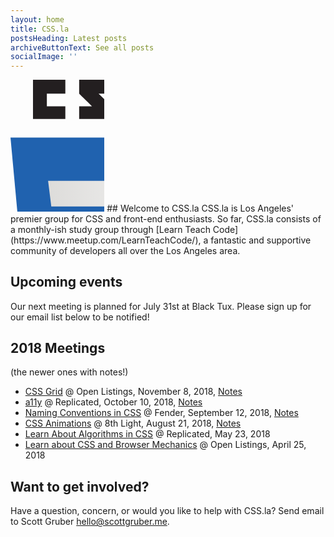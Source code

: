 ```yaml
---
layout: home
title: CSS.la
postsHeading: Latest posts
archiveButtonText: See all posts
socialImage: ''
---
```


<svg class="css-la-logo" xmlns="http://www.w3.org/2000/svg" xmlns:xlink="http://www.w3.org/1999/xlink" width="150.29" height="210.68">
          <defs>
            <linearGradient id="a" x1="117.69" y1="286" x2="117.69" y2="205.2" gradientUnits="userSpaceOnUse">
              <stop offset=".39" stop-color="#d1d3d4" stop-opacity="0"/>
              <stop offset="1" stop-color="#d1d3d4"/>
            </linearGradient>
            <linearGradient id="c" x1="218.65" y1="245.7" x2="218.65" y2="161.71" xlink:href="#a"/>
            <linearGradient id="b" x1="69.1" y1="322.04" x2="263.16" y2="322.04" gradientUnits="userSpaceOnUse">
              <stop offset="0" stop-color="#e8e7e5"/>
              <stop offset="1" stop-color="#fff"/>
            </linearGradient>
            <linearGradient id="d" x1="60.17" y1="182.28" x2="270.86" y2="182.28" xlink:href="#b"/>
          </defs>
          <path fill="#2062af" d="M303.85 433l-136.21 36.68L31.43 433 0 92.48h335.29L303.85 433z"/>
          <path fill="#3c9cd7" d="M166.56 120.06v320.37l.31.08 110.23-29.68 25.44-290.77H166.56z"/>
          <path fill="#fff" d="M166.44 205.2l-97.49 40.61L72.18 286l94.26-40.3 100.26-42.86 4.16-41.13-104.42 43.49z"/>
          <path fill="url(#a)" d="M68.95 245.81L72.18 286l94.26-40.3v-40.5l-97.49 40.61z"/>
          <path fill="url(#c)" d="M270.86 161.71L166.44 205.2v40.5l100.26-42.86 4.16-41.13z"/>
          <path fill="url(#b)" d="M69.1 245.81L72.33 286l144.63.47-3.24 53.59-47.59 13.4-45.75-11.55-2.77-33.27H75.1l5.55 64.23 85.94 25.41 85.48-24.95 11.09-127.52H69.1z"/>
          <g opacity=".05" fill="#231f20">
            <path d="M166.44 245.81H68.95L72.18 286l94.26.31v-40.5zM166.44 353.33l-.46.13-45.75-11.55-2.77-33.27H74.95l5.55 64.23 85.94 25.41v-44.95z"/>
          </g>
          <path fill="url(#d)" d="M60.17 161.71h210.69l-4.16 41.13H65.25l-5.08-41.13z"/>
          <path fill="#231f20" opacity=".05" d="M166.44 161.71H60.17l5.08 41.13h101.19v-41.13z"/>
          <g fill="#231f20">
            <path d="M58.17 42.45V22.18h29.57V0H35.99v62.68h51.75V42.45H58.17zM140.94 22.18h20.67V0h-51.75v22.18c6.92 6.92 10.53 10.24 20.55 20.25h-20.55v20.25h51.75V42.45zM214.29 22.18H235V0h-51.79v22.18c6.92 6.92 10.54 10.24 20.55 20.25h-20.55v20.25H235V42.45z"/>
            <text transform="translate(241.54 62.2)" font-size="60" font-family="AktivGrotesk-Black, Aktiv Grotesk" font-weight="800">
              .<tspan x="17.28" y="0" fill="#ff00a5" letter-spacing="0em">l</tspan><tspan x="35.82" y="0" fill="#ff00a5">a</tspan>
            </text>
          </g>
        </svg>
## Welcome to CSS.la          
CSS.la is Los Angeles' premier group for CSS and front-end enthusiasts. So far, CSS.la consists of a monthly-ish study group through [Learn Teach Code](https://www.meetup.com/LearnTeachCode/), a fantastic and supportive community of developers all over the Los Angeles area.

## Upcoming events
Our next meeting is planned for July 31st at Black Tux. Please sign up for our email list below to be notified!

## 2018 Meetings 
(the newer ones with notes!)

- [CSS Grid](https://www.meetup.com/LearnTeachCode/events/255433621/) @ Open Listings, November 8, 2018, [Notes](https://paper.dropbox.com/doc/CSS.la-6-Using-CSS-Grid-Today--ARVrAD9w~dGrR_I_wu0gIfNPAg-kBtl03ocCi84NjDbs1dEB)
- [a11y](https://www.meetup.com/LearnTeachCode/events/254676315/) @ Replicated, October 10, 2018, [Notes](https://paper.dropbox.com/doc/CSS.la-5-a11y-Accessibility--AO96X1eWzh9_V4eSEXhPC_nGAg-FWnNCYELcMICEuhZqkwng)
- [Naming Conventions in CSS](https://www.meetup.com/LearnTeachCode/events/253679813/) @ Fender, September 12, 2018, [Notes](https://paper.dropbox.com/doc/CSS.la-4-Naming-Conventions-in-CSS--AMm_gQrSk6NDxcdnsPpeSD0BAg-NNwsgZES3OpJAOINatkO3)
- [CSS Animations](https://www.meetup.com/LearnTeachCode/events/253492626/) @ 8th Light, August 21, 2018, [Notes](https://paper.dropbox.com/doc/CSS.la-3-CSS-Animations-YGMB8TFeAka4O5jsLhvD5)
- [Learn About Algorithms in CSS](https://www.meetup.com/LearnTeachCode/events/250076452/) @ Replicated, May 23, 2018
- [Learn about CSS and Browser Mechanics](https://www.meetup.com/LearnTeachCode/events/249510027/) @ Open Listings, April 25, 2018
  
## Want to get involved?    
Have a question, concern, or would you like to help with CSS.la? Send email to Scott Gruber hello@scottgruber.me.